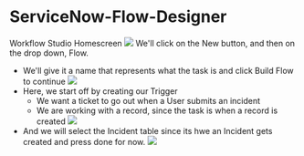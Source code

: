 # ServiceNow-Flow-Designer

Workflow Studio Homescreen
![](https://github.com/CodeWithLuwam/ServiceNow-Flow-Designer/blob/main/Images/Workflow%20Studio%20Homescreen.png?raw=true)
We'll click on the New button, and then on the drop down, Flow.
- We'll give it a name that represents what the task is and click Build Flow to continue
![](https://github.com/CodeWithLuwam/ServiceNow-Flow-Designer/blob/main/Images/Name%20the%20Flow%20.png?raw=true)
- Here, we start off by creating our Trigger
  - We want a ticket to go out when a User submits an incident
  - We are working with a record, since the task is when a record is created
 ![](https://github.com/CodeWithLuwam/ServiceNow-Flow-Designer/blob/main/Images/Workflow%20Studio%20Record%20Created.png?raw=true)
- And we will select the Incident table since its hwe an Incident gets created and press done for now.
![](https://github.com/CodeWithLuwam/ServiceNow-Flow-Designer/blob/main/Images/Select%20Incident%20Table.png?raw=true)


